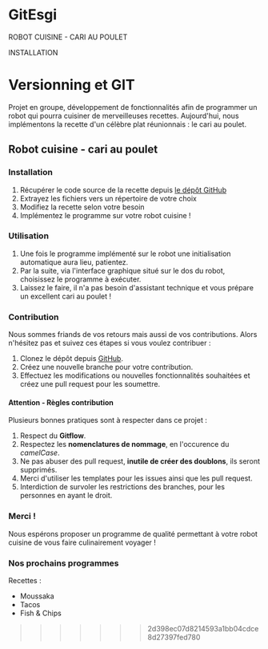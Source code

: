 
# GitEsgi

ROBOT CUISINE - CARI AU POULET


INSTALLATION

# Versionning et GIT

Projet en groupe, développement de fonctionnalités afin de programmer un robot qui pourra cuisiner de merveilleuses recettes.
Aujourd'hui, nous implémentons la recette d'un célèbre plat réunionnais : le cari au poulet.

## Robot cuisine - cari au poulet

### Installation

1. Récupérer le code source de la recette depuis [le dépôt GitHub](https://github.com/ESGI-Proj-2023-2024/Versionning)
2. Extrayez les fichiers vers un répertoire de votre choix
3. Modifiez la recette selon votre besoin
4. Implémentez le programme sur votre robot cuisine !

### Utilisation

1. Une fois le programme implémenté sur le robot une initialisation automatique aura lieu, patientez.
2. Par la suite, via l'interface graphique situé sur le dos du robot, choisissez le programme à exécuter.
3. Laissez le faire, il n'a pas besoin d'assistant technique et vous prépare un excellent cari au poulet !

### Contribution

Nous sommes friands de vos retours mais aussi de vos contributions. Alors n'hésitez pas et suivez ces étapes si vous voulez contribuer :
1. Clonez le dépôt depuis [GitHub](https://github.com/ESGI-Proj-2023-2024/Versionning).
2. Créez une nouvelle branche pour votre contribution.
3. Effectuez les modifications ou nouvelles fonctionnalités souhaitées et créez une pull request pour les soumettre.

#### __Attention__ - Règles contribution

Plusieurs bonnes pratiques sont à respecter dans ce projet :
1. Respect du __Gitflow__.
2. Respectez les __nomenclatures de nommage__, en l'occurence du _camelCase_.
3. Ne pas abuser des pull request, __inutile de créer des doublons__, ils seront supprimés.
4. Merci d'utiliser les templates pour les issues ainsi que les pull request.
5. Interdiction de survoler les restrictions des branches, pour les personnes en ayant le droit.


### Merci !

Nous espérons proposer un programme de qualité permettant à votre robot cuisine de vous faire culinairement voyager !

### Nos prochains programmes

Recettes :
- Moussaka
- Tacos
- Fish & Chips
>>>>>>> 2d398ec07d8214593a1bb04cdce8d27397fed780
